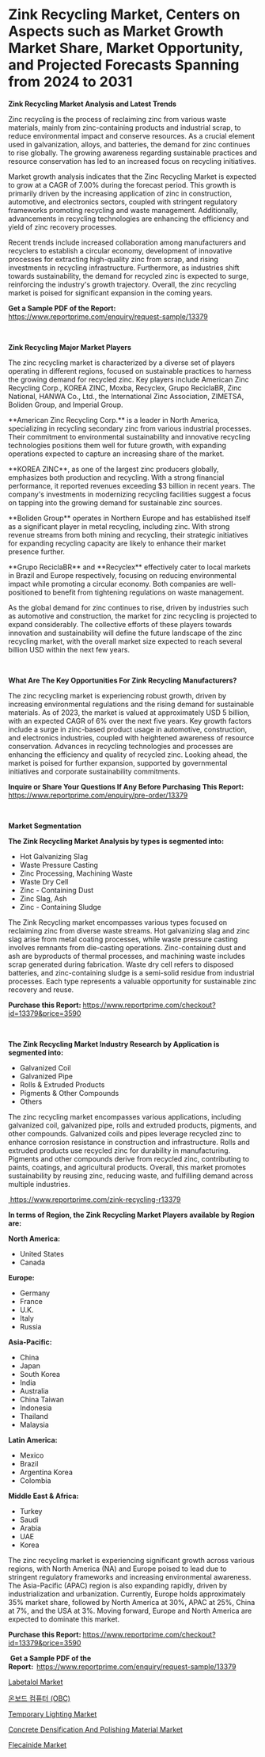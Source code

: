 <p><h1>Zink Recycling Market, Centers on Aspects such as Market Growth Market Share, Market Opportunity, and Projected Forecasts Spanning from 2024 to 2031</h1></p><p><strong>Zink Recycling Market Analysis and Latest Trends</strong></p>
<p><p>Zinc recycling is the process of reclaiming zinc from various waste materials, mainly from zinc-containing products and industrial scrap, to reduce environmental impact and conserve resources. As a crucial element used in galvanization, alloys, and batteries, the demand for zinc continues to rise globally. The growing awareness regarding sustainable practices and resource conservation has led to an increased focus on recycling initiatives.</p><p>Market growth analysis indicates that the Zinc Recycling Market is expected to grow at a CAGR of 7.00% during the forecast period. This growth is primarily driven by the increasing application of zinc in construction, automotive, and electronics sectors, coupled with stringent regulatory frameworks promoting recycling and waste management. Additionally, advancements in recycling technologies are enhancing the efficiency and yield of zinc recovery processes.</p><p>Recent trends include increased collaboration among manufacturers and recyclers to establish a circular economy, development of innovative processes for extracting high-quality zinc from scrap, and rising investments in recycling infrastructure. Furthermore, as industries shift towards sustainability, the demand for recycled zinc is expected to surge, reinforcing the industry's growth trajectory. Overall, the zinc recycling market is poised for significant expansion in the coming years.</p></p>
<p><strong>Get a Sample PDF of the Report:&nbsp;</strong> <a href="https://www.reportprime.com/enquiry/request-sample/13379">https://www.reportprime.com/enquiry/request-sample/13379</a></p>
<p>&nbsp;</p>
<p><strong>Zink Recycling Major Market Players</strong></p>
<p><p>The zinc recycling market is characterized by a diverse set of players operating in different regions, focused on sustainable practices to harness the growing demand for recycled zinc. Key players include American Zinc Recycling Corp., KOREA ZINC, Moxba, Recyclex, Grupo ReciclaBR, Zinc National, HANWA Co., Ltd., the International Zinc Association, ZIMETSA, Boliden Group, and Imperial Group.</p><p>**American Zinc Recycling Corp.** is a leader in North America, specializing in recycling secondary zinc from various industrial processes. Their commitment to environmental sustainability and innovative recycling technologies positions them well for future growth, with expanding operations expected to capture an increasing share of the market.</p><p>**KOREA ZINC**, as one of the largest zinc producers globally, emphasizes both production and recycling. With a strong financial performance, it reported revenues exceeding $3 billion in recent years. The company's investments in modernizing recycling facilities suggest a focus on tapping into the growing demand for sustainable zinc sources.</p><p>**Boliden Group** operates in Northern Europe and has established itself as a significant player in metal recycling, including zinc. With strong revenue streams from both mining and recycling, their strategic initiatives for expanding recycling capacity are likely to enhance their market presence further.</p><p>**Grupo ReciclaBR** and **Recyclex** effectively cater to local markets in Brazil and Europe respectively, focusing on reducing environmental impact while promoting a circular economy. Both companies are well-positioned to benefit from tightening regulations on waste management.</p><p>As the global demand for zinc continues to rise, driven by industries such as automotive and construction, the market for zinc recycling is projected to expand considerably. The collective efforts of these players towards innovation and sustainability will define the future landscape of the zinc recycling market, with the overall market size expected to reach several billion USD within the next few years.</p></p>
<p>&nbsp;</p>
<p><strong>What Are The Key Opportunities For Zink Recycling Manufacturers?</strong></p>
<p><p>The zinc recycling market is experiencing robust growth, driven by increasing environmental regulations and the rising demand for sustainable materials. As of 2023, the market is valued at approximately USD 5 billion, with an expected CAGR of 6% over the next five years. Key growth factors include a surge in zinc-based product usage in automotive, construction, and electronics industries, coupled with heightened awareness of resource conservation. Advances in recycling technologies and processes are enhancing the efficiency and quality of recycled zinc. Looking ahead, the market is poised for further expansion, supported by governmental initiatives and corporate sustainability commitments.</p></p>
<p><strong>Inquire or Share Your Questions If Any Before Purchasing This Report:</strong> <a href="https://www.reportprime.com/enquiry/pre-order/13379">https://www.reportprime.com/enquiry/pre-order/13379</a></p>
<p>&nbsp;</p>
<p><strong>Market Segmentation</strong></p>
<p><strong>The Zink Recycling Market Analysis by types is segmented into:</strong></p>
<p><ul><li>Hot Galvanizing Slag</li><li>Waste Pressure Casting</li><li>Zinc Processing, Machining Waste</li><li>Waste Dry Cell</li><li>Zinc - Containing Dust</li><li>Zinc Slag, Ash</li><li>Zinc - Containing Sludge</li></ul></p>
<p><p>The Zink Recycling market encompasses various types focused on reclaiming zinc from diverse waste streams. Hot galvanizing slag and zinc slag arise from metal coating processes, while waste pressure casting involves remnants from die-casting operations. Zinc-containing dust and ash are byproducts of thermal processes, and machining waste includes scrap generated during fabrication. Waste dry cell refers to disposed batteries, and zinc-containing sludge is a semi-solid residue from industrial processes. Each type represents a valuable opportunity for sustainable zinc recovery and reuse.</p></p>
<p><strong>Purchase this Report:&nbsp;</strong><a href="https://www.reportprime.com/checkout?id=13379&price=3590">https://www.reportprime.com/checkout?id=13379&price=3590</a></p>
<p>&nbsp;</p>
<p><strong>The Zink Recycling Market Industry Research by Application is segmented into:</strong></p>
<p><ul><li>Galvanized Coil</li><li>Galvanized Pipe</li><li>Rolls & Extruded Products</li><li>Pigments & Other Compounds</li><li>Others</li></ul></p>
<p><p>The zinc recycling market encompasses various applications, including galvanized coil, galvanized pipe, rolls and extruded products, pigments, and other compounds. Galvanized coils and pipes leverage recycled zinc to enhance corrosion resistance in construction and infrastructure. Rolls and extruded products use recycled zinc for durability in manufacturing. Pigments and other compounds derive from recycled zinc, contributing to paints, coatings, and agricultural products. Overall, this market promotes sustainability by reusing zinc, reducing waste, and fulfilling demand across multiple industries.</p></p>
<p><a href="https://www.reportprime.com/zink-recycling-r13379">&nbsp;https://www.reportprime.com/zink-recycling-r13379</a></p>
<p><strong>In terms of Region, the Zink Recycling Market Players available by Region are:</strong></p>
<p>
    <p> <strong> North America: </strong>
        <ul>
            <li>United States</li>
            <li>Canada</li>
        </ul>
        </p> 
    <p> <strong> Europe: </strong>
        <ul>
            <li>Germany</li>
            <li>France</li>
            <li>U.K.</li>
            <li>Italy</li>
            <li>Russia</li>
        </ul>
        </p> 
    <p> <strong> Asia-Pacific: </strong>
        <ul>
            <li>China</li>
            <li>Japan</li>
            <li>South Korea</li>
            <li>India</li>
            <li>Australia</li>
            <li>China Taiwan</li>
            <li>Indonesia</li>
            <li>Thailand</li>
            <li>Malaysia</li>
        </ul>
        </p> 
    <p> <strong> Latin America: </strong>
        <ul>
            <li>Mexico</li>
            <li>Brazil</li>
            <li>Argentina Korea</li>
            <li>Colombia</li>
        </ul>
        </p> 
    <p> <strong> Middle East & Africa: </strong>
        <ul>
            <li>Turkey</li>
            <li>Saudi</li>
            <li>Arabia</li>
            <li>UAE</li>
            <li>Korea</li>
        </ul>
    </p>
    </p>
<p><p>The zinc recycling market is experiencing significant growth across various regions, with North America (NA) and Europe poised to lead due to stringent regulatory frameworks and increasing environmental awareness. The Asia-Pacific (APAC) region is also expanding rapidly, driven by industrialization and urbanization. Currently, Europe holds approximately 35% market share, followed by North America at 30%, APAC at 25%, China at 7%, and the USA at 3%. Moving forward, Europe and North America are expected to dominate this market.</p></p>
<p><strong>Purchase this Report: </strong><a href="https://www.reportprime.com/checkout?id=13379&price=3590">https://www.reportprime.com/checkout?id=13379&price=3590</a></p>
<p>&nbsp;<strong>Get a Sample PDF of the Report:&nbsp;&nbsp;</strong><a href="https://www.reportprime.com/enquiry/request-sample/13379">https://www.reportprime.com/enquiry/request-sample/13379</a></p>
<p><strong></strong></p>
<p><p><a href="https://www.linkedin.com/pulse/future-trends-global-labetalol-market-insights-analysis-pg3se?trackingId=594n60o2Q4WInXjxqKdINQ%3D%3D">Labetalol Market</a></p><p><a href="https://medium.com/@macking460/on-board-computers-obc-market-%EC%9D%98-%EA%B8%80%EB%A1%9C%EB%B2%8C-%EC%8B%9C%EC%9E%A5-%EA%B0%9C%EC%9A%94%EB%8A%94-%EC%A0%84-%EC%84%B8%EA%B3%84-%EB%B0%8F-%EC%A3%BC%EC%9A%94-%EC%8B%9C%EC%9E%A5%EC%9D%98-%EC%82%B0%EC%97%85%EC%97%90-%EC%98%81%ED%96%A5%EC%9D%84-%EB%AF%B8%EC%B9%98%EB%8A%94-%EC%A3%BC%EC%9A%94-%ED%8A%B8%EB%A0%8C%EB%93%9C%EC%97%90-%EB%8C%80%ED%95%9C-%EB%8F%85%ED%8A%B9%ED%95%9C-%EA%B4%80%EC%A0%90%EC%9D%84-%EC%A0%9C%EA%B3%B5%ED%95%A9%EB%8B%88%EB%8B%A4-0aa1256e1ef4">온보드 컴퓨터 (OBC)</a></p><p><a href="https://issuu.com/reportprime-2/docs/temporary-lighting-market-size-2030_9cb2cc4f2d201d">Temporary Lighting Market</a></p><p><a href="https://medium.com/@jack.peake76867/the-concrete-densification-and-polishing-material-market-insights-report-offers-an-in-depth-and-8b57edaf531f">Concrete Densification And Polishing Material Market</a></p><p><a href="https://www.linkedin.com/pulse/global-flecainide-market-sector2024-2031-metrics-strategic-e0o9e?trackingId=LORXeen9ThW4mQ7zzdLOjw%3D%3D">Flecainide Market</a></p></p>
